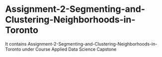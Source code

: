 # Assignment-2-Segmenting-and-Clustering-Neighborhoods-in-Toronto
It contains Assignment-2-Segmenting-and-Clustering-Neighborhoods-in-Toronto under Course Applied Data Science Capstone
